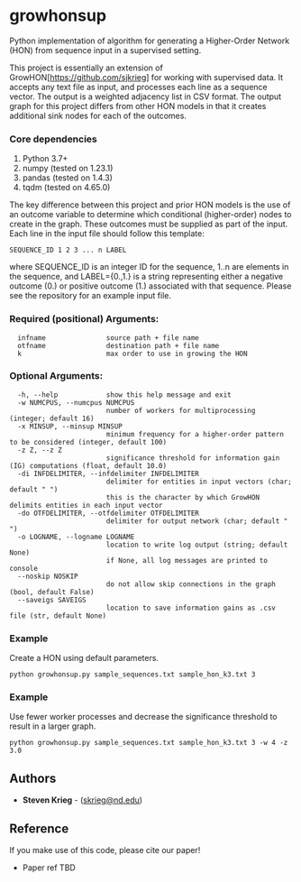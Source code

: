 # growhonsup
Python implementation of algorithm for generating a Higher-Order Network (HON) from sequence input in a supervised setting. 

This project is essentially an extension of GrowHON[https://github.com/sjkrieg] for working with supervised data. It accepts any text file as input, and processes each line as a sequence vector. The output is a weighted adjacency list in CSV format. The output graph for this project differs from other HON models in that it creates additional sink nodes for each of the outcomes.

### Core dependencies
1. Python 3.7+
2. numpy (tested on 1.23.1)
3. pandas (tested on 1.4.3)
4. tqdm (tested on 4.65.0)

The key difference between this project and prior HON models is the use of an outcome variable to determine which conditional (higher-order) nodes to create in the graph. These outcomes must be supplied as part of the input. Each line in the input file should follow this template:
```
SEQUENCE_ID 1 2 3 ... n LABEL
```
where SEQUENCE_ID is an integer ID for the sequence, 1..n are elements in the sequence, and LABEL={0.,1.} is a string representing either a negative outcome (0.) or positive outcome (1.) associated with that sequence. Please see the repository for an example input file.

### Required (positional) Arguments:
```
  infname               source path + file name
  otfname               destination path + file name
  k                     max order to use in growing the HON
```

### Optional Arguments:
```
  -h, --help            show this help message and exit
  -w NUMCPUS, --numcpus NUMCPUS
                        number of workers for multiprocessing (integer; default 16)
  -x MINSUP, --minsup MINSUP
                        minimum frequency for a higher-order pattern to be considered (integer, default 100)
  -z Z, --z Z
                        significance threshold for information gain (IG) computations (float, default 10.0)
  -di INFDELIMITER, --infdelimiter INFDELIMITER
                        delimiter for entities in input vectors (char; default " ")
                        this is the character by which GrowHON delimits entities in each input vector
  -do OTFDELIMITER, --otfdelimiter OTFDELIMITER
                        delimiter for output network (char; default " ")
  -o LOGNAME, --logname LOGNAME
                        location to write log output (string; default None)
                        if None, all log messages are printed to console
  --noskip NOSKIP
                        do not allow skip connections in the graph (bool, default False)
  --saveigs SAVEIGS
                        location to save information gains as .csv file (str, default None)
```

### Example
Create a HON using default parameters.
```
python growhonsup.py sample_sequences.txt sample_hon_k3.txt 3
```

### Example
Use fewer worker processes and decrease the significance threshold to result in a larger graph.
```
python growhonsup.py sample_sequences.txt sample_hon_k3.txt 3 -w 4 -z 3.0
```

## Authors

* **Steven Krieg** - (skrieg@nd.edu)

## Reference
If you make use of this code, please cite our paper!

* Paper ref TBD
